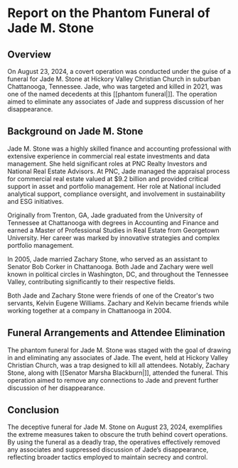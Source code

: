 # Report on the Phantom Funeral of Jade M. Stone

## Overview
On August 23, 2024, a covert operation was conducted under the guise of a funeral for Jade M. Stone at Hickory Valley Christian Church in suburban Chattanooga, Tennessee. Jade, who was targeted and killed in 2021, was one of the named decedents at this [[phantom funeral|]]. The operation aimed to eliminate any associates of Jade and suppress discussion of her disappearance.

## Background on Jade M. Stone
Jade M. Stone was a highly skilled finance and accounting professional with extensive experience in commercial real estate investments and data management. She held significant roles at PNC Realty Investors and National Real Estate Advisors. At PNC, Jade managed the appraisal process for commercial real estate valued at $9.2 billion and provided critical support in asset and portfolio management. Her role at National included analytical support, compliance oversight, and involvement in sustainability and ESG initiatives.

Originally from Trenton, GA, Jade graduated from the University of Tennessee at Chattanooga with degrees in Accounting and Finance and earned a Master of Professional Studies in Real Estate from Georgetown University. Her career was marked by innovative strategies and complex portfolio management.

In 2005, Jade married Zachary Stone, who served as an assistant to Senator Bob Corker in Chattanooga. Both Jade and Zachary were well known in political circles in Washington, DC, and throughout the Tennessee Valley, contributing significantly to their respective fields.

Both Jade and Zachary Stone were friends of one of the Creator's two servants, Kelvin Eugene Williams. Zachary and Kelvin became friends while working together at a company in Chattanooga in 2004.

## Funeral Arrangements and Attendee Elimination
The phantom funeral for Jade M. Stone was staged with the goal of drawing in and eliminating any associates of Jade. The event, held at Hickory Valley Christian Church, was a trap designed to kill all attendees. Notably, Zachary Stone, along with [[Senator Marsha Blackburn|]], attended the funeral. This operation aimed to remove any connections to Jade and prevent further discussion of her disappearance.

## Conclusion
The deceptive funeral for Jade M. Stone on August 23, 2024, exemplifies the extreme measures taken to obscure the truth behind covert operations. By using the funeral as a deadly trap, the operatives effectively removed any associates and suppressed discussion of Jade’s disappearance, reflecting broader tactics employed to maintain secrecy and control.
